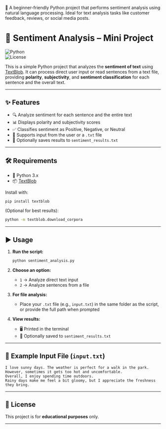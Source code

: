 🎯 A beginner-friendly Python project that performs sentiment analysis using natural language processing. Ideal for text analysis tasks like customer feedback, reviews, or social media posts.


# 💬 Sentiment Analysis – Mini Project

![Python](https://img.shields.io/badge/Python-3.8%2B-blue)  
![License](https://img.shields.io/badge/license-MIT-green)

This is a simple Python project that analyzes the **sentiment of text** using [TextBlob](https://textblob.readthedocs.io/en/dev/). It can process direct user input or read sentences from a text file, providing **polarity**, **subjectivity**, and **sentiment classification** for each sentence and the overall text.

---

## ✨ Features

- 🔍 Analyze sentiment for each sentence and the entire text  
- 📊 Displays polarity and subjectivity scores  
- ✅ Classifies sentiment as Positive, Negative, or Neutral  
- 📂 Supports input from the user or a `.txt` file  
- 💾 Optionally saves results to `sentiment_results.txt`

---

## 🛠️ Requirements

- 🐍 Python 3.x  
- 📦 [TextBlob](https://pypi.org/project/textblob/)

Install with:

```bash
pip install textblob
```

(Optional for best results):

```bash
python -m textblob.download_corpora
```

---

## ▶️ Usage

1. **Run the script:**

   ```bash
   python sentiment_analysis.py
   ```

2. **Choose an option:**
   - `1` → Analyze direct text input  
   - `2` → Analyze sentences from a file

3. **For file analysis:**
   - Place your `.txt` file (e.g., `input.txt`) in the same folder as the script, or provide the full path when prompted

4. **View results:**
   - 🖥️ Printed in the terminal  
   - 💾 Optionally saved to `sentiment_results.txt`

---

## 📄 Example Input File (`input.txt`)

```
I love sunny days. The weather is perfect for a walk in the park.
However, sometimes it gets too hot and uncomfortable.
Overall, I enjoy spending time outdoors.
Rainy days make me feel a bit gloomy, but I appreciate the freshness they bring.
```

---

## 📄 License

This project is for **educational purposes** only.

---
